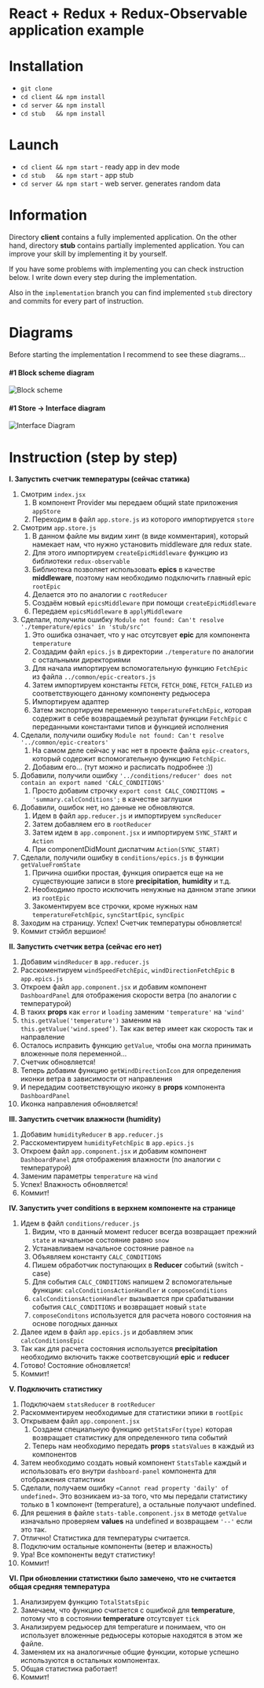# React + Redux + Redux-Observable application example

# Installation

* `git clone`
* `cd client && npm install`
* `cd server && npm install`
* `cd stub   && npm install`

# Launch

* `cd client && npm start` - ready app in dev mode
* `cd stub 	 && npm start` - app stub
* `cd server && npm start` - web server. generates random data

# Information

Directory **client** contains a fully implemented application. On the other hand, directory **stub** contains partially implemented application. You can improve your skill by implementing it by yourself.

If you have some problems with implementing you can check instruction below. I write down every step during the implementation.

Also in the ``implementation`` branch you can find implemented ``stub`` directory and commits for every part of instruction.

# Diagrams

Before starting the implementation I recommend to see these diagrams...

#### #1 Block scheme diagram
![Block scheme](https://raw.githubusercontent.com/artmaks/redux-observable-workshop/master/info/PogodaDiagram.png)

#### #1 Store -> Interface diagram
![Interface Diagram](https://raw.githubusercontent.com/artmaks/redux-observable-workshop/master/info/PogodaDiagram2.png)

# Instruction (step by step)

**I. Запустить счетчик температуры (сейчас статика)**
1. Смотрим ``index.jsx``
    1. В компонент Provider мы передаем общий state приложения ``appStore``
    2. Переходим в файл ``app.store.js`` из которого импортируется ``store``
2. Смотрим ``app.store.js``
    1. В данном файле мы видим хинт (в виде комментария), который намекает нам, что нужно установить middleware для redux state.
    2. Для этого импортируем ``createEpicMiddleware`` функцию из библиотеки ``redux-observable``
    3. Библиотека позволяет использовать **epics** в качестве **middleware**, поэтому нам необходимо подключить главный epic ``rootEpic``
    4. Делается это по аналогии с ``rootReducer``
    5. Создаём новый ``epicsMiddleware`` при помощи ``createEpicMiddleware``
    6. Передаем ``epicsMiddleware`` в ``applyMiddleware``
3. Сделали, получили ошибку ``Module not found: Can't resolve './temperature/epics' in 'stub/src’``
    1. Это ошибка означает, что у нас отсутсвует **epic** для компонента ``temperature``
    2. Создадим файл ``epics.js`` в директории ``./temperature`` по аналогии с остальными директориями
    3. Для начала импортируем вспомогательную функцию ``FetchEpic`` из файла ``../common/epic-creators.js``
    4. Затем импортируем константы ``FETCH``, ``FETCH_DONE``, ``FETCH_FAILED`` из соответствующего данному компоненту редьюсера
    5. Импортируем адаптер
    6. Затем экспортируем переменную ``temperatureFetchEpic``, которая содержит в себе возвращаемый результат функции ``FetchEpic`` с переданными константами типов и функцией исполнения
4. Сделали, получили ошибку ``Module not found: Can't resolve '../common/epic-creators'``
    1. На самом деле сейчас у нас нет в проекте файла ``epic-creators``, который содержит вспомогательную функцию ``FetchEpic``.
    2. Добавим его… (тут можно и расписать подробнее :))
5. Добавили, получили ошибку ``'../conditions/reducer' does not contain an export named 'CALC_CONDITIONS'``
    1. Просто добавим строчку ``export const CALC_CONDITIONS = 'summary.calcConditions';`` в качестве заглушки
6. Добавили, ошибок нет, но данные не обновляются. 
    1. Идем в файл ``app.reducer.js`` и импортируем ``syncReducer``
    2. Затем добавляем его в ``rootReducer``
    3. Затем идем в ``app.component.jsx`` и импортируем ``SYNC_START`` и ``Action``
    4. При componentDidMount диспатчим ``Action(SYNC_START)``
7. Сделали, получили ошибку в ``conditions/epics.js`` в функции ``getValueFromState``
    1. Причина ошибки простая, функция опирается еще на не существующие записи в store **precipitation**, **humidity** и т.д.
    2. Необходимо просто исключить ненужные на данном этапе эпики из ``rootEpic``
    3. Закоментируем все строчки, кроме нужных нам ``temperatureFetchEpic``, ``syncStartEpic``, ``syncEpic``
8. Заходим на страницу. Успех! Счетчик температуры обновляется!
9. Коммит стэйбл вершион!
 
**II. Запустить счетчик ветра (сейчас его нет)**
1. Добавим ``windReducer`` в ``app.reducer.js``
2. Расскоментируем ``windSpeedFetchEpic``, ``windDirectionFetchEpic`` в ``app.epics.js``
3. Откроем файл ``app.component.jsx`` и добавим компонент ``DashboardPanel`` для отображения скорости ветра (по аналогии с температурой)
4. В таких **props** как ``error`` и ``loading`` заменим ``'temperature'`` на ``'wind'``
5. ``this.getValue('temperature')`` заменим на ``this.getValue('wind.speed’)``. Так как ветер имеет как скорость так и направление
6. Осталось исправить функцию ``getValue``, чтобы она могла принимать вложенные поля переменной...
7. Счетчик обновляется!
8. Теперь добавим функцию ``getWindDirectionIcon`` для определения иконки ветра в зависимости от направления
9. И передадим соответствующую иконку в **props** компонента ``DashboardPanel``
10. Иконка направления обновляется!

**III. Запустить счетчик влажности (humidity)**
1. Добавим ``humidityReducer`` в ``app.reducer.js``
2. Расскоментируем ``humidityFetchEpic`` в ``app.epics.js``
3. Откроем файл ``app.component.jsx`` и добавим компонент ``DashboardPanel`` для отображения влажности (по аналогии с температурой)
4. Заменим параметры ``temperature`` на ``wind``
5. Успех! Влажность обновляется!
6. Коммит!

**IV. Запустить учет conditions в верхнем компоненте на странице**
1. Идем в файл ``conditions/reducer.js``
    1. Видим, что в данный момент reducer всегда возвращает прежний ``state`` и начальное состояние равно ``snow``
    2. Устанавливаем начальное состояние равное ``na``
    3. Объявляем константу ``CALC_CONDITIONS``
    4. Пишем обработчик поступающих в **Reducer** событий (switch - case)
    5. Для события ``CALC_CONDITIONS`` напишем 2 вспомогательные функции: ``calcConditionsActionHandler`` и ``composeConditions``
    6. ``calcConditionsActionHandler`` вызывается при срабатывании события ``CALC_CONDITIONS`` и возвращает новый ``state``
    7. ``composeConditons`` используется для расчета нового состояния на основе погодных данных 
2. Далее идем в файл ``app.epics.js`` и добавляем эпик ``calcConditionsEpic``
3. Так как для расчета состояния используется **precipitation** необходимо включить также соответсвующий **epic** и **reducer**
4. Готово! Состояние обновляется!
5. Коммит!

**V. Подключить статистику**
1. Подключаем ``statsReducer`` в ``rootReducer``
2.  Раскомментируем необходимые для статистики эпики в ``rootEpic``
3. Открываем файл ``app.component.jsx``
    1. Создаем специальную функцию ``getStatsFor(type)`` которая возвращает статистику для определенного типа событий
    2. Теперь нам необходимо передать **props** ``statsValues`` в каждый из компонентов
4. Затем необходимо создать новый компонент ``StatsTable`` каждый и использовать его внутри ``dashboard-panel`` компонента для отображения статистики
5. Сделали, получаем ошибку ``«Cannot read property 'daily' of undefined»``. Это возникаем из-за того, что мы передали статистику только в 1 компонент (temperature), а остальные получают undefined.
6. Для решения в файле ``stats-table.component.jsx`` в методе ``getValue`` изначально проверяем **values** на undefined и возвращаем ``'--'`` если это так.
7. Отлично! Статистика для температуры считается.
8. Подключим остальные компоненты (ветер и влажность)
9. Ура! Все компоненты ведут статистику!
10. Коммит!

**VI. При обновлении статистики было замечено, что не считается общая средняя температура**
1. Анализируем функцию ``TotalStatsEpic``
2. Замечаем, что функцию считается с ошибкой для **temperature**, потому что в состоянии **temperature** отсутсвует ``tick``
3. Анализируем редьюсер для temperature и понимаем, что он использует вложенные редьюсеры которые находятся в этом же файле. 
4. Заменяем их на аналогичные общие функции, которые успешно используются в остальных компонентах.
5. Общая статистика работает!
6. Коммит!
